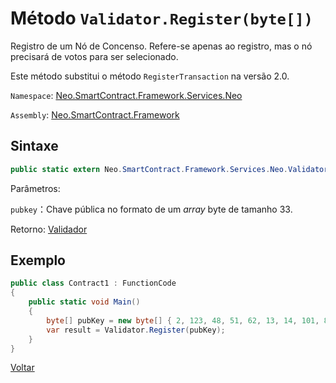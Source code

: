 # Método `Validator.Register(byte[])`

Registro de um Nó de Concenso. Refere-se apenas ao registro, mas o nó precisará de votos para ser selecionado.

Este método substitui o método `RegisterTransaction` na versão 2.0.

`Namespace`: [Neo.SmartContract.Framework.Services.Neo](../../neo.md)

`Assembly`: [Neo.SmartContract.Framework](../../../dotnet.md)

## Sintaxe

```c#
public static extern Neo.SmartContract.Framework.Services.Neo.Validator Register(byte[] pubkey)
```

Parâmetros:

`pubkey`：Chave pública no formato de um *array* byte de tamanho 33.

Retorno: [Validador](../Validator.md)


## Exemplo

```c#
public class Contract1 : FunctionCode
{
    public static void Main()
    {
        byte[] pubKey = new byte[] { 2, 123, 48, 51, 62, 13, 14, 101, 82, 174, 109, 29, 169, 249, 64, 159, 85, 30, 53, 238, 151, 25, 48, 94, 148, 93, 196, 220, 186, 153, 132, 86, 202 };
        var result = Validator.Register(pubKey);
    }
}
```



[Voltar](../Validator.md)
